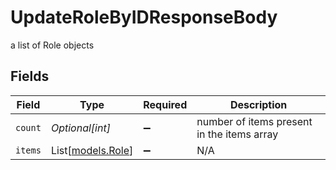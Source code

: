 # UpdateRoleByIDResponseBody

a list of Role objects


## Fields

| Field                                      | Type                                       | Required                                   | Description                                |
| ------------------------------------------ | ------------------------------------------ | ------------------------------------------ | ------------------------------------------ |
| `count`                                    | *Optional[int]*                            | :heavy_minus_sign:                         | number of items present in the items array |
| `items`                                    | List[[models.Role](../models/role.md)]     | :heavy_minus_sign:                         | N/A                                        |